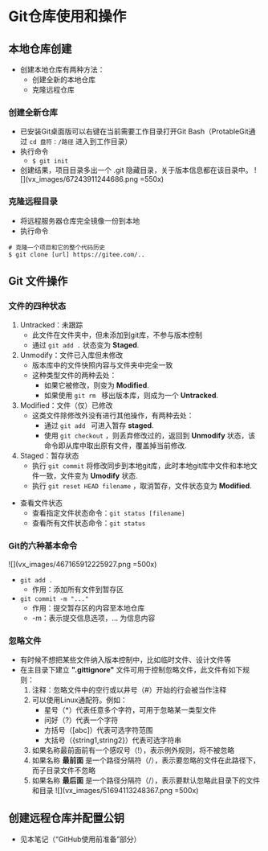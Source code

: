 # Git仓库使用和操作
## 本地仓库创建
- 创建本地仓库有两种方法：
    - 创建全新的本地仓库
    - 克隆远程仓库

### 创建全新仓库
- 已安装Git桌面版可以右键在当前需要工作目录打开Git Bash（ProtableGit通过 `cd 盘符：/路径` 进入到工作目录）
- 执行命令
    - `$ git init`
- 创建结果，项目目录多出一个 .git 隐藏目录，关于版本信息都在该目录中。
    ![](vx_images/67243911244686.png =550x)

### 克隆远程目录
- 将远程服务器仓库完全镜像一份到本地
- 执行命令

```
# 克隆一个项目和它的整个代码历史
$ git clone [url] https://gitee.com/..
```

## Git 文件操作

### 文件的四种状态
1. Untracked：未跟踪
    - 此文件在文件夹中，但未添加到git库，不参与版本控制
    - 通过 `git add .` 状态变为 **Staged**.
2. Unmodify：文件已入库但未修改
    - 版本库中的文件快照内容与文件夹中完全一致
    - 这种类型文件的两种去处：
        - 如果它被修改，则变为 **Modified**.
        - 如果使用 `git rm ` 移出版本库，则成为一个 **Untracked**.
3. Modified：文件（仅）已修改
    - 这类文件除修改外没有进行其他操作，有两种去处：
        - 通过 `git add ` 可进入暂存 **staged**.
        - 使用 `git checkout` ，则丢弃修改过的，返回到 **Unmodify** 状态，该命令即从库中取出原有文件，覆盖掉当前修改.
4. Staged：暂存状态
    - 执行 `git commit` 将修改同步到本地git库，此时本地git库中文件和本地文件一致，文件变为 **Umodify** 状态.
    - 执行 `git reset HEAD filename` ，取消暂存，文件状态变为 **Modified**.
- 查看文件状态
    - 查看指定文件状态命令：`git status [filename]`
    - 查看所有文件状态命令：`git status`

### Git的六种基本命令
![](vx_images/467165912225927.png =500x)
- `git add .`
    - 作用：添加所有文件到暂存区
- `git commit -m "..."`
    - 作用：提交暂存区的内容至本地仓库
    - -m：表示提交信息选项，... 为信息内容

### 忽略文件
- 有时候不想把某些文件纳入版本控制中，比如临时文件、设计文件等
- 在主目录下建立 **".gittignore"** 文件可用于控制忽略文件，此文件有如下规则：
    1. 注释：忽略文件中的空行或以井号（#）开始的行会被当作注释
    2. 可以使用Linux通配符。例如：
        - 星号（*）代表任意多个字符，可用于忽略某一类型文件
        - 问好（?）代表一个字符
        - 方括号（[abc]）代表可选字符范围
        - 大括号（{string1,string2}）代表可选字符串
    3. 如果名称最前面前有一个感叹号（!），表示例外规则，将不被忽略
    4. 如果名称 **最前面** 是一个路径分隔符（/），表示要忽略的文件在此路径下，而子目录文件不忽略
    5. 如果名称 **最后面** 是一个路径分隔符（/），表示要默认忽略此目录下的文件和目录
    ![](vx_images/51694113248367.png =500x)


## 创建远程仓库并配置公钥
- 见本笔记（“GitHub使用前准备”部分）









